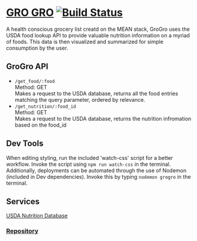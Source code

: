 # [GRO GRO](https://grogro.herokuapp.com) [![Build Status](https://travis-ci.org/rickrizzo/GroGro.svg?branch=master)](https://travis-ci.org/rickrizzo/GroGro)
A health conscious grocery list creatd on the MEAN stack, GroGro uses the USDA food lookup API to provide valuable nutrition information on a myriad of foods. This data is then visualized and summarized for simple consumption by the user.

## GroGro API
* `/get_food/:food`  
Method: GET   
Makes a request to the USDA database, returns all the food entries matching the query parameter, ordered by relevance.
* `/get_nutrition/:food_id`  
Method: GET  
Makes a request to the USDA database, returns the nutrition infromation based on the food_id

## Dev Tools
When editing styling, run the included 'watch-css' script for a better workflow. Invoke the script using `npm run watch-css` in the terminal.  
Additionally, deployments can be automated through the use of Nodemon (included in Dev dependencies). Invoke this by typing `nodemon grogro` in the terminal.

## Services
[USDA Nutrition Database](https://ndb.nal.usda.gov/ndb/api/doc)

### [Repository](https://github.com/rickrizzo/GroGro)
